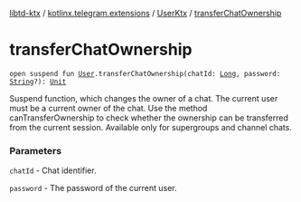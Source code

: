 [libtd-ktx](../../index.md) / [kotlinx.telegram.extensions](../index.md) / [UserKtx](index.md) / [transferChatOwnership](./transfer-chat-ownership.md)

# transferChatOwnership

`open suspend fun `[`User`](https://tdlibx.github.io/td/docs/org/drinkless/td/libcore/telegram/TdApi/User.html)`.transferChatOwnership(chatId: `[`Long`](https://kotlinlang.org/api/latest/jvm/stdlib/kotlin/-long/index.html)`, password: `[`String`](https://kotlinlang.org/api/latest/jvm/stdlib/kotlin/-string/index.html)`?): `[`Unit`](https://kotlinlang.org/api/latest/jvm/stdlib/kotlin/-unit/index.html)

Suspend function, which changes the owner of a chat. The current user must be a current owner
of the chat. Use the method canTransferOwnership to check whether the ownership can be transferred
from the current session. Available only for supergroups and channel chats.

### Parameters

`chatId` - Chat identifier.

`password` - The password of the current user.